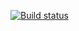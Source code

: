 [![Build status](https://ci.appveyor.com/api/projects/status/pu7qsfcd3u3k8pg1?svg=true)](https://ci.appveyor.com/project/Elena-German/ajs-homeworks-unit-test)